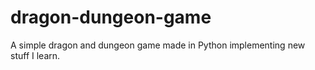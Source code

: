 # dragon-dungeon-game
A simple dragon and dungeon game made in Python implementing new stuff I learn.
